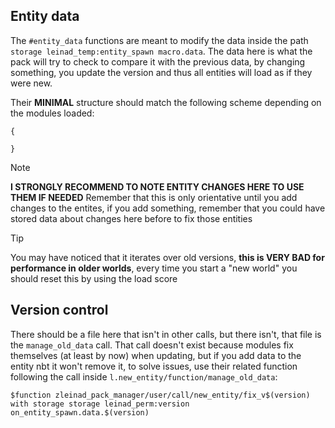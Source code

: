 ## Entity data

The `#entity_data` functions are meant to modify the data inside the path `storage leinad_temp:entity_spawn macro.data`. The data here is what the pack will try to check to compare it with the previous data, by changing something, you update the version and thus all entities will load as if they were new.

Their **MINIMAL** structure should match the following scheme depending on the modules loaded:
```
{
    
}
```

> [!NOTE]
> **I STRONGLY RECOMMEND TO NOTE ENTITY CHANGES HERE TO USE THEM IF NEEDED**
> Remember that this is only orientative until you add changes to the entites, if you add something, remember that you could have stored data about changes here before to fix those entities

> [!TIP]
> You may have noticed that it iterates over old versions, **this is VERY BAD for performance in older worlds**,
> every time you start a "new world" you should reset this by using the load score

## Version control

There should be a file here that isn't in other calls, but there isn't, that file is the `manage_old_data` call.
That call doesn't exist because modules fix themselves (at least by now) when updating, but if you add data to the entity nbt it won't remove it, to solve issues, use their related function following the call inside `l.new_entity/function/manage_old_data`:

```$function zleinad_pack_manager/user/call/new_entity/fix_v$(version) with storage storage leinad_perm:version on_entity_spawn.data.$(version)``` 